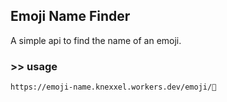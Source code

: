 ## Emoji Name Finder
A simple api to find the name of an emoji.

### >> usage
```
https://emoji-name.knexxel.workers.dev/emoji/🐲
```